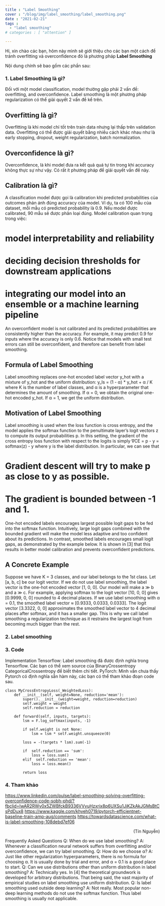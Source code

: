 ```yaml
---
title : "Label Smoothing"
cover : "/blog/img/label_smoothing/label_smoothing.png"
date : "2021-02-21"
tags : 
  - "label smoothing"
# categories : [ "attention" ]

---
```


Hi, xin chào các bạn, hôm này mình sẽ giới thiệu cho các bạn một cách để tránh overfitting và overconfidence đó là phương pháp <b>Label Smoothing</b><br/>

Nội dung chính sẽ bao gồm các phần sau: <br/>

### 1. Label Smoothing là gì?
Đối với một model classification, model thường gặp phải 2 vấn đề: overfitting, and overconfidence. Label smoothing là một phương pháp regularization có thể giải quyết 2 vấn đề kể trên.

## Overfitting là gì?
Overfitting là khi model chỉ tốt trên train data nhưng lại thấp trên validation data. Overfitting có thể được giải quyết bằng nhiều cách khác nhau như là early stopping, dropout, weight regularization, batch normalization.

## Overconfidence là gì?
Overconfidence, là khi model đưa ra kết quả quá tự tin trong khi accuracy không thực sự như vậy. Có rất ít phương pháp để giải quyết vấn đề này.

## Calibration là gì?
A classification model được gọi là calibration khi predicted probabilities của outcomes phản ánh đúng accuracy của model. Ví dụ, ta có 100 mẫu của dataset, mỗi mẫu có predicted probability là 0.9. Nếu model được calibrated, 90 mẫu sẽ được phân loại đúng. 
Model calibration quan trọng trong việc:
# model interpretability and reliability
# deciding decision thresholds for downstream applications
# integrating our model into an ensemble or a machine learning pipeline
An overconfident model is not calibrated and its predicted probabilities are consistently higher than the accuracy. For example, it may predict 0.9 for inputs where the accuracy is only 0.6. Notice that models with small test errors can still be overconfident, and therefore can benefit from label smoothing.

## Formula of Label Smoothing
Label smoothing replaces one-hot encoded label vector y_hot with a mixture of y_hot and the uniform distribution:
y_ls = (1 - α) * y_hot + α / K
where K is the number of label classes, and α is a hyperparameter that determines the amount of smoothing. If α = 0, we obtain the original one-hot encoded y_hot. If α = 1, we get the uniform distribution.

## Motivation of Label Smoothing
Label smoothing is used when the loss function is cross entropy, and the model applies the softmax function to the penultimate layer’s logit vectors z to compute its output probabilities p. In this setting, the gradient of the cross entropy loss function with respect to the logits is simply
∇CE = p - y = softmax(z) - y
where y is the label distribution. In particular, we can see that
# Gradient descent will try to make p as close to y as possible.
# The gradient is bounded between -1 and 1.
One-hot encoded labels encourages largest possible logit gaps to be fed into the softmax function. Intuitively, large logit gaps combined with the bounded gradient will make the model less adaptive and too confident about its predictions.
In contrast, smoothed labels encourages small logit gaps, as demonstrated by the example below. It is shown in [3] that this results in better model calibration and prevents overconfident predictions.

## A Concrete Example
Suppose we have K = 3 classes, and our label belongs to the 1st class. Let [a, b, c] be our logit vector.
If we do not use label smoothing, the label vector is the one-hot encoded vector [1, 0, 0]. Our model will make a ≫ b and a ≫ c. For example, applying softmax to the logit vector [10, 0, 0] gives [0.9999, 0, 0] rounded to 4 decimal places.
If we use label smoothing with α = 0.1, the smoothed label vector ≈ [0.9333, 0.0333, 0.0333]. The logit vector [3.3322, 0, 0] approximates the smoothed label vector to 4 decimal places after softmax, and it has a smaller gap. This is why we call label smoothing a regularization technique as it restrains the largest logit from becoming much bigger than the rest.
### 2. Label smoothing

### 3. Code
Implementation
Tensorflow: Label smoothing đã được định nghĩa trong Tensorflow. Các bạn có thể xem source của BinaryCrossentropy CategoricalCrossentropy để biết thêm chi tiết.
PyTorch: Mình vẫn chưa thấy Pytorch có định nghĩa sẵn hàm này, các bạn có thể tham khảo đoạn code sau.

```
class MyCrossEntropyLoss(_WeightedLoss):
    def __init__(self, weight=None, reduction='mean'):
        super().__init__(weight=weight, reduction=reduction)
        self.weight = weight
        self.reduction = reduction

    def forward(self, inputs, targets):
        lsm = F.log_softmax(inputs, -1)

        if self.weight is not None:
            lsm = lsm * self.weight.unsqueeze(0)

        loss = -(targets * lsm).sum(-1)

        if  self.reduction == 'sum':
            loss = loss.sum()
        elif  self.reduction == 'mean':
            loss = loss.mean()

        return loss
```

### 4. Tham khảo
https://www.linkedin.com/pulse/label-smoothing-solving-overfitting-overconfidence-code-sobh-phd/?fbclid=IwAR2RWv0x5ZWBfckB9336VVvuHzxrix8p6UXSu1JiKZkAkJGMsBtCsPdDux8
https://www.kaggle.com/khyeh0719/pytorch-efficientnet-baseline-train-amp-aug/comments
https://towardsdatascience.com/what-is-label-smoothing-108debd7ef06

<div style="text-align: right"> (Tín Nguyễn) </div>


Frequently Asked Questions
Q: When do we use label smoothing?
A: Whenever a classification neural network suffers from overfitting and/or overconfidence, we can try label smoothing.
Q: How do we choose α?
A: Just like other regularization hyperparameters, there is no formula for choosing α. It is usually done by trial and error, and α = 0.1 is a good place to start.
Q: Can we use distributions other than uniform distribution in label smoothing?
A: Technically yes. In [4] the theoretical groundwork is developed for arbitrary distributions. That being said, the vast majority of empirical studies on label smoothing use uniform distribution.
Q: Is label smoothing used outside deep learning?
A: Not really. Most popular non-deep learning methods do not use the softmax function. Thus label smoothing is usually not applicable.